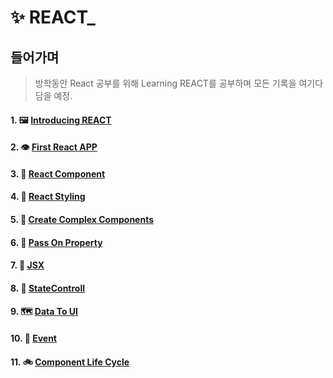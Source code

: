# ✨ REACT_

## 들어가며
> 방학동안 React 공부를 위해 Learning REACT를 공부하며 모든 기록을 여기다 담을 예정.


#### 1. 🖼 [Introducing REACT](https://github.com/leehosu/react-tutorial/blob/master/IntroducingREACT.md)

#### 2. 👁 [First React APP](https://github.com/leehosu/react-tutorial/blob/master/FirstReactApp.md)

#### 3. 🎡 [React Component](https://github.com/leehosu/react-tutorial/blob/master/ReactComponent.md)

#### 4. 👔 [React Styling](https://github.com/leehosu/react-tutorial/blob/master/ReactStyling.md)

#### 5. 🎈 [Create Complex Components](https://github.com/leehosu/react-tutorial/blob/master/complexComponent.md)

#### 6. 🧤 [Pass On Property](https://github.com/leehosu/react-tutorial/blob/master/PassProperty.md)

#### 7. 🗽 [JSX](https://github.com/leehosu/react-tutorial/blob/master/JSX.md)

#### 8. 🤞 [StateControll](https://github.com/leehosu/react-tutorial/blob/master/StateControll.md)

#### 9. 🗺  [Data To UI](https://github.com/leehosu/react-tutorial/blob/master/DataToUI.md)

#### 10. 🎉 [Event](https://github.com/leehosu/react-tutorial/blob/master/Event.md)

#### 11. 🚲 [Component Life Cycle](https://github.com/leehosu/react-tutorial/blob/master/ComponentLifecycle.md)